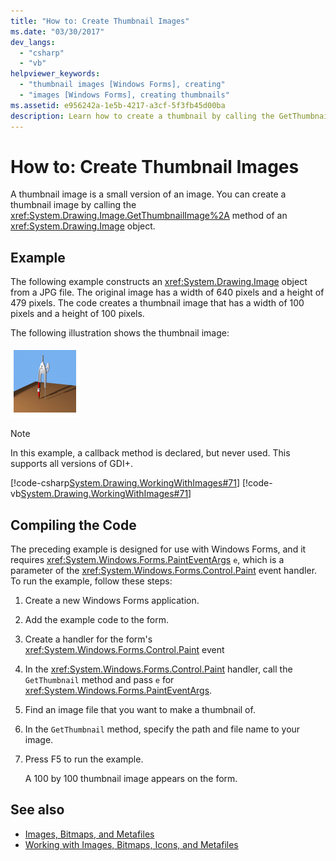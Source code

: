 ```yaml
---
title: "How to: Create Thumbnail Images"
ms.date: "03/30/2017"
dev_langs: 
  - "csharp"
  - "vb"
helpviewer_keywords: 
  - "thumbnail images [Windows Forms], creating"
  - "images [Windows Forms], creating thumbnails"
ms.assetid: e956242a-1e5b-4217-a3cf-5f3fb45d00ba
description: Learn how to create a thumbnail by calling the GetThumbnailImage method of an Image object with supporting details and links.
---
```

# How to: Create Thumbnail Images

A thumbnail image is a small version of an image. You can create a thumbnail image by calling the <xref:System.Drawing.Image.GetThumbnailImage%2A> method of an <xref:System.Drawing.Image> object.  
  
## Example  

 The following example constructs an <xref:System.Drawing.Image> object from a JPG file. The original image has a width of 640 pixels and a height of 479 pixels. The code creates a thumbnail image that has a width of 100 pixels and a height of 100 pixels.  
  
 The following illustration shows the thumbnail image:  
  
 ![Screenshot that shows the output thumbnail.](./media/how-to-create-thumbnail-images/construct-thumbnail-image.png)  
  
> [!NOTE]
> In this example, a callback method is declared, but never used. This supports all versions of GDI+.  
  
 [!code-csharp[System.Drawing.WorkingWithImages#71](~/samples/snippets/csharp/VS_Snippets_Winforms/System.Drawing.WorkingWithImages/CS/Class1.cs#71)]
 [!code-vb[System.Drawing.WorkingWithImages#71](~/samples/snippets/visualbasic/VS_Snippets_Winforms/System.Drawing.WorkingWithImages/VB/Class1.vb#71)]  
  
## Compiling the Code  

 The preceding example is designed for use with Windows Forms, and it requires <xref:System.Windows.Forms.PaintEventArgs> `e`, which is a parameter of the <xref:System.Windows.Forms.Control.Paint> event handler. To run the example, follow these steps:  
  
1. Create a new Windows Forms application.  
  
2. Add the example code to the form.  
  
3. Create a handler for the form's <xref:System.Windows.Forms.Control.Paint> event  
  
4. In the <xref:System.Windows.Forms.Control.Paint> handler, call the `GetThumbnail` method and pass `e` for <xref:System.Windows.Forms.PaintEventArgs>.  
  
5. Find an image file that you want to make a thumbnail of.  
  
6. In the `GetThumbnail` method, specify the path and file name to your image.  
  
7. Press F5 to run the example.  
  
     A 100 by 100 thumbnail image appears on the form.  
  
## See also

- [Images, Bitmaps, and Metafiles](images-bitmaps-and-metafiles.md)
- [Working with Images, Bitmaps, Icons, and Metafiles](working-with-images-bitmaps-icons-and-metafiles.md)
